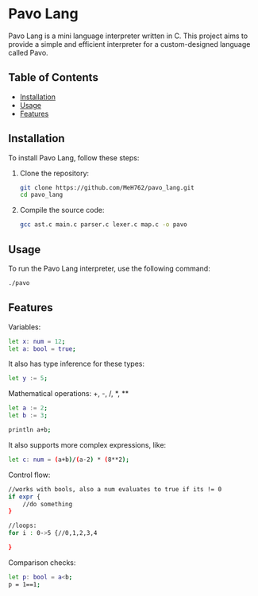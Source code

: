 # Pavo Lang

Pavo Lang is a mini language interpreter written in C. This project aims to provide a simple and efficient interpreter for a custom-designed language called Pavo.

## Table of Contents

- [Installation](#installation)
- [Usage](#usage)
- [Features](#features)

## Installation

To install Pavo Lang, follow these steps:

1. Clone the repository:
    ```sh
    git clone https://github.com/MeH762/pavo_lang.git
    cd pavo_lang
    ```

2. Compile the source code:
    ```sh
    gcc ast.c main.c parser.c lexer.c map.c -o pavo
    ```

## Usage

To run the Pavo Lang interpreter, use the following command:
```sh
./pavo
```

## Features

Variables:

```sh
let x: num = 12;
let a: bool = true;
```
It also has type inference for these types:
```sh
let y := 5;
```

Mathematical operations: +, -, /, *, **

```sh
let a := 2;
let b := 3;

println a+b;
```

It also supports more complex expressions, like:

```sh
let c: num = (a+b)/(a-2) * (8**2);
```

Control flow:

```sh
//works with bools, also a num evaluates to true if its != 0
if expr {
    //do something
}

//loops:
for i : 0->5 {//0,1,2,3,4

}
```

Comparison checks:
```sh
let p: bool = a<b;
p = 1==1;
```
